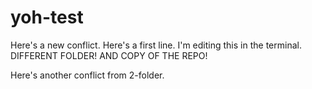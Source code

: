 # yoh-test

Here's a new conflict.
Here's a first line.
I'm editing this in the terminal.
DIFFERENT FOLDER! AND COPY OF THE REPO!

Here's another conflict from 2-folder.
